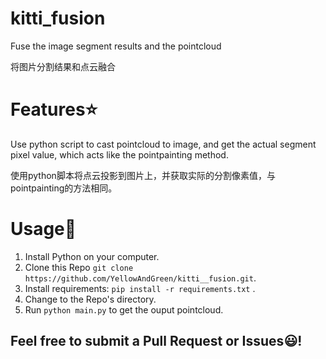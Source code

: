 # kitti_fusion

Fuse the image segment results and the pointcloud

将图片分割结果和点云融合

# Features⭐

Use python script to cast pointcloud to image, and get the actual segment pixel value, which acts like the pointpainting method.

使用python脚本将点云投影到图片上，并获取实际的分割像素值，与pointpainting的方法相同。


# Usage🚀

1. Install Python on your computer.
2. Clone this Repo `git clone https://github.com/YellowAndGreen/kitti__fusion.git`.
3. Install requirements: `pip install -r requirements.txt` .
4. Change to the Repo's directory.
5. Run `python main.py` to get the ouput pointcloud.




## Feel free to submit a Pull Request or Issues😃!
